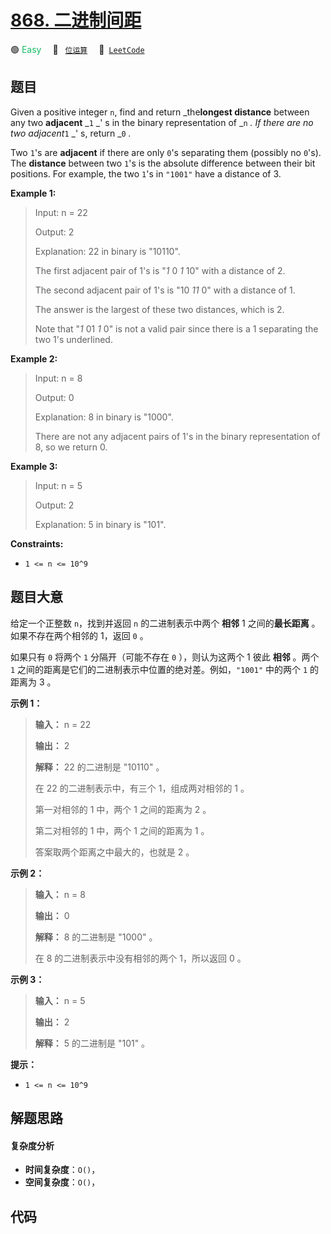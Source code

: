 # [868. 二进制间距](https://leetcode.com/problems/binary-gap)

🟢 <font color=#15bd66>Easy</font>&emsp; 🔖&ensp; [`位运算`](/tag/bit-manipulation.md)&emsp; 🔗&ensp;[`LeetCode`](https://leetcode.com/problems/binary-gap)

## 题目

Given a positive integer `n`, find and return _the**longest distance** between
any two **adjacent** _`1` _' s in the binary representation of _`n` _. If
there are no two adjacent_`1` _' s, return _`0` _._

Two `1`'s are **adjacent** if there are only `0`'s separating them (possibly
no `0`'s). The **distance** between two `1`'s is the absolute difference
between their bit positions. For example, the two `1`'s in `"1001"` have a
distance of 3.



**Example 1:**

> Input: n = 22
> 
> Output: 2
> 
> Explanation: 22 in binary is "10110".
> 
> The first adjacent pair of 1's is "_1_ 0 _1_ 10" with a distance of 2.
> 
> The second adjacent pair of 1's is "10 _11_ 0" with a distance of 1.
> 
> The answer is the largest of these two distances, which is 2.
> 
> Note that "_1_ 01 _1_ 0" is not a valid pair since there is a 1 separating the two 1's underlined.

**Example 2:**

> Input: n = 8
> 
> Output: 0
> 
> Explanation: 8 in binary is "1000".
> 
> There are not any adjacent pairs of 1's in the binary representation of 8, so we return 0.

**Example 3:**

> Input: n = 5
> 
> Output: 2
> 
> Explanation: 5 in binary is "101".

**Constraints:**

  * `1 <= n <= 10^9`


## 题目大意

给定一个正整数 `n`，找到并返回 `n` 的二进制表示中两个 **相邻** 1 之间的**最长距离** 。如果不存在两个相邻的 1，返回 `0` 。

如果只有 `0` 将两个 `1` 分隔开（可能不存在 `0` ），则认为这两个 1 彼此 **相邻** 。两个 `1`
之间的距离是它们的二进制表示中位置的绝对差。例如，`"1001"` 中的两个 `1` 的距离为 3 。



**示例 1：**

> 
> 
> 
> 
> 
> **输入：** n = 22
> 
> **输出：** 2
> 
> **解释：** 22 的二进制是 "10110" 。
> 
> 在 22 的二进制表示中，有三个 1，组成两对相邻的 1 。
> 
> 第一对相邻的 1 中，两个 1 之间的距离为 2 。
> 
> 第二对相邻的 1 中，两个 1 之间的距离为 1 。
> 
> 答案取两个距离之中最大的，也就是 2 。
> 
> 

**示例 2：**

> 
> 
> 
> 
> 
> **输入：** n = 8
> 
> **输出：** 0
> 
> **解释：** 8 的二进制是 "1000" 。
> 
> 在 8 的二进制表示中没有相邻的两个 1，所以返回 0 。
> 
> 

**示例 3：**

> 
> 
> 
> 
> 
> **输入：** n = 5
> 
> **输出：** 2
> 
> **解释：** 5 的二进制是 "101" 。
> 
> 



**提示：**

  * `1 <= n <= 10^9`


## 解题思路

#### 复杂度分析

- **时间复杂度**：`O()`，
- **空间复杂度**：`O()`，

## 代码

```javascript

```